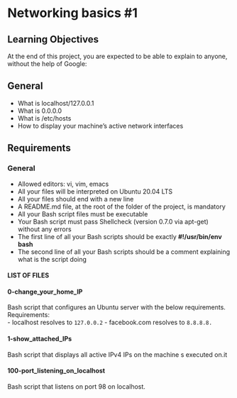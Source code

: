 # Networking basics #1

## Learning Objectives
At the end of this project, you are expected to be able to explain to anyone, without the help of Google:

## General
* What is localhost/127.0.0.1
* What is 0.0.0.0
* What is /etc/hosts
* How to display your machine’s active network interfaces

## Requirements
### General
* Allowed editors: vi, vim, emacs
* All your files will be interpreted on Ubuntu 20.04 LTS
* All your files should end with a new line
* A README.md file, at the root of the folder of the project, is mandatory
* All your Bash script files must be executable
* Your Bash script must pass Shellcheck (version 0.7.0 via apt-get) without any errors
* The first line of all your Bash scripts should be exactly **#!/usr/bin/env bash**
* The second line of all your Bash scripts should be a comment explaining what is the script doing

#### LIST OF FILES
#### 0-change_your_home_IP
Bash script that configures an Ubuntu server with the below requirements.<br>
Requirements: <br>
	      - localhost resolves to `127.0.0.2`
	      - facebook.com resolves to `8.8.8.8.`

#### 1-show_attached_IPs
Bash script that displays all active IPv4 IPs on the machine s executed on.it

#### 100-port_listening_on_localhost
Bash script that listens on port 98 on localhost.</br>
